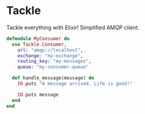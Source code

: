 # Tackle

Tackle everything with Elixir! Simplified AMQP client.

``` elixir
defmodule MyConsumer do
  use Tackle.Consumer,
    url: "amqp://localhost",
    exchange: "my-exchange",
    routing_key: "my-messages",
    queue: "my-consumer-queue"

  def handle_message(message) do
    IO.puts "A message arrived. Life is good!"

    IO.puts message
  end
end
```
